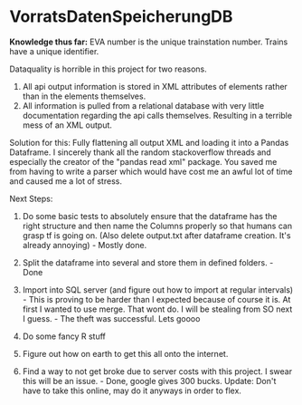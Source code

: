 # VorratsDatenSpeicherungDB

**Knowledge thus far:**
EVA number is the unique trainstation number. Trains have a unique identifier.

Dataquality is horrible in this project for two reasons. 
1. All api output information is stored in XML attributes of elements rather than in the elements themselves.
2. All information is pulled from a relational database with very little documentation regarding the api calls themselves. Resulting in a terrible mess of an XML output.

Solution for this: Fully flattening all output XML and loading it into a Pandas Dataframe. I sincerely thank all the random stackoverflow threads and especially the creator of the "pandas read xml" package. You saved me from having to write a parser which would have cost me an awful lot of time and caused me a lot of stress. 

Next Steps:
1. Do some basic tests to absolutely ensure that the dataframe has the right structure and then name the Columns properly so that humans can grasp tf is going on. (Also delete output.txt after dataframe creation. It's already annoying) - Mostly done.
2. Split the dataframe into several and store them in defined folders. - Done
3. Import into SQL server (and figure out how to import at regular intervals) - This is proving to be harder than I expected because of course it is. At first I wanted to use merge. That wont do. I will be stealing from SO next I guess. - The theft was successful. Lets goooo

4. Do some fancy R stuff
5. Figure out how on earth to get this all onto the internet.
6. Find a way to not get broke due to server costs with this project. I swear this will be an issue. - Done, google gives 300 bucks. Update: Don't have to take this online, may do it anyways in order to flex.